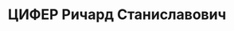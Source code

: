 ---
title: ЦИФЕР Ричард Станиславович
description: "Род. в 1898, Подольская губ., Могилевский уезд, с. Тимановка, поляк,\
  \ обр.: высшее, член ВКП(б). Проживал: Москва, ул. Метростроевская, д. 7, кв. 19.\
  \ Старший руководитель кафедры в Военной академии Генштаба РККА, комбриг. \n  Арестован\
  \ 20.08.1937. Обв. в участии в к.-р. террористической организации. Приговор: ВК\
  \ ВС СССР, 01.11.1937 – ВМН. Расстрелян 01.11.1937, г.Москва. \n  Реабилитирован\
  \ ВК ВС СССР 14.03.1957"
---